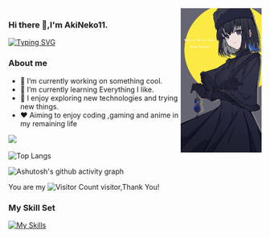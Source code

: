 <img align="right" src="https://raw.githubusercontent.com/AkiNeko11/AkiNeko11/main/Alice_Kuonji.png" width="32%">

### Hi there 👋,I'm AkiNeko11.

[![Typing SVG](https://readme-typing-svg.demolab.com?font=Fira+Code&pause=1000&color=000000&width=435&lines=Everything+is+possible;Always+learning+new+things)](https://git.io/typing-svg)

### About me

- 🔭 I’m currently working on something cool.
- 🌱 I’m currently learning Everything I like.
- 🤔 I enjoy exploring new technologies and trying new things.
- ❤️ Aiming to enjoy coding ,gaming and anime in my remaining life


![](https://github-readme-stats-swart-zeta-30.vercel.app/api?username=AkiNeko11&show_icons=true&theme=transparent&count_private=true)

![Top Langs](https://github-readme-stats-swart-zeta-30.vercel.app/api/top-langs/?username=AkiNeko11&count_private=true)

![Ashutosh's github activity graph](https://github-readme-activity-graph.vercel.app/graph?username=AkiNeko11&theme=react&count_private=true)



You are my ![Visitor Count](https://profile-counter.glitch.me/AkiNeko11/count.svg) visitor,Thank You! 

### My Skill Set

[![My Skills](https://skillicons.dev/icons?i=c,cpp,py,mysql,md,git,github,visualstudio,vscode,pycharm)](https://skillicons.dev)

